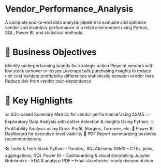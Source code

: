 # Vendor_Performance_Analysis
A complete end-to-end data analysis pipeline to evaluate and optimize vendor and inventory performance in a retail environment using Python, SQL, Power BI, and statistical methods.

# 🧾 Business Objectives
Identify underperforming brands for strategic action
Pinpoint vendors with low stock turnover or losses
Leverage bulk purchasing insights to reduce unit cost
Validate profitability differences statistically between vendor tiers
Reduce risk from vendor over-dependence

# 🚀 Key Highlights

📊 SQL-based Summary Metrics for vendor performance Using SSMS.
📈 Exploratory Data Analysis with outlier detection & insights Using Python.
📉 Profitability Analysis using Gross Profit, Margins, Turnover, etc.
📑 Power BI Dashboard for executive-level visibility
📄 PDF Report summarizing business recommendations

🛠️ Tools & Tech Stack
 Python – Pandas , SQLAlchemy
 SSMS – CTEs, joins, aggregations, SQL
 Power BI – Dashboarding & visual storytelling
 Jupyter Notebooks – EDA & analysis
 PDF – Final stakeholder-ready documentation
